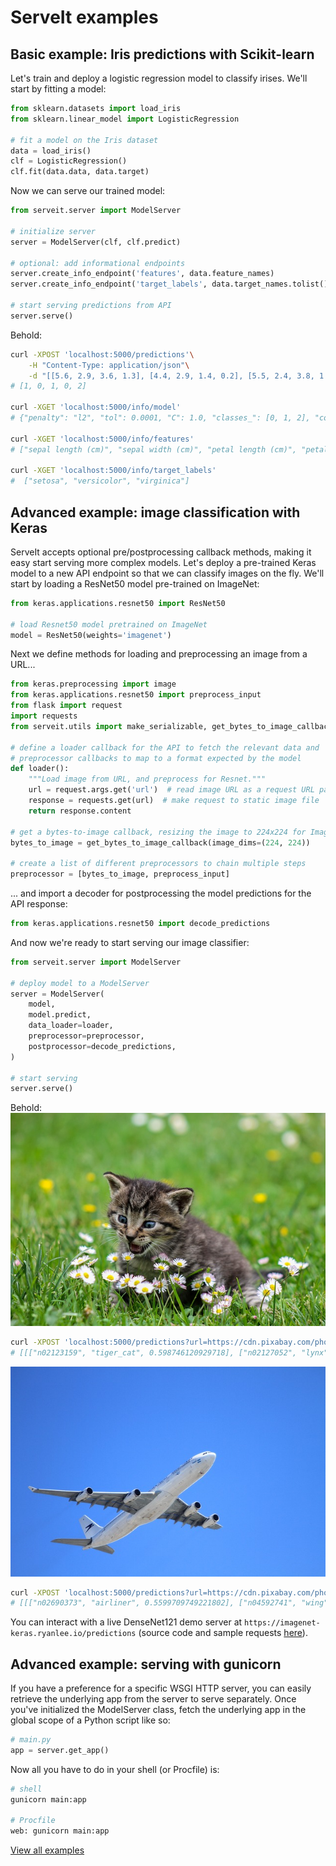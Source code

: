 # ServeIt examples

## Basic example: Iris predictions with Scikit-learn

Let's train and deploy a logistic regression model to classify irises. We'll start by fitting a model:
```python
from sklearn.datasets import load_iris
from sklearn.linear_model import LogisticRegression

# fit a model on the Iris dataset
data = load_iris()
clf = LogisticRegression()
clf.fit(data.data, data.target)
```
Now we can serve our trained model:
```python
from serveit.server import ModelServer

# initialize server
server = ModelServer(clf, clf.predict)

# optional: add informational endpoints
server.create_info_endpoint('features', data.feature_names)
server.create_info_endpoint('target_labels', data.target_names.tolist())

# start serving predictions from API
server.serve()
```

Behold:

```bash
curl -XPOST 'localhost:5000/predictions'\
    -H "Content-Type: application/json"\
    -d "[[5.6, 2.9, 3.6, 1.3], [4.4, 2.9, 1.4, 0.2], [5.5, 2.4, 3.8, 1.1], [5.0, 3.4, 1.5, 0.2], [5.7, 2.5, 5.0, 2.0]]"
# [1, 0, 1, 0, 2]

curl -XGET 'localhost:5000/info/model'
# {"penalty": "l2", "tol": 0.0001, "C": 1.0, "classes_": [0, 1, 2], "coef_": [[0.4150, 1.4613, -2.2621, -1.0291], ...], ...}

curl -XGET 'localhost:5000/info/features'
# ["sepal length (cm)", "sepal width (cm)", "petal length (cm)", "petal width (cm)"]

curl -XGET 'localhost:5000/info/target_labels'
#  ["setosa", "versicolor", "virginica"]
```

## Advanced example: image classification with Keras

ServeIt accepts optional pre/postprocessing callback methods, making it easy start serving more complex models. Let's deploy a pre-trained Keras model to a new API endpoint so that we can classify images on the fly. We'll start by loading a ResNet50 model pre-trained on ImageNet:

```python
from keras.applications.resnet50 import ResNet50

# load Resnet50 model pretrained on ImageNet
model = ResNet50(weights='imagenet')
```

Next we define methods for loading and preprocessing an image from a URL...
```python
from keras.preprocessing import image
from keras.applications.resnet50 import preprocess_input
from flask import request
import requests
from serveit.utils import make_serializable, get_bytes_to_image_callback

# define a loader callback for the API to fetch the relevant data and
# preprocessor callbacks to map to a format expected by the model
def loader():
    """Load image from URL, and preprocess for Resnet."""
    url = request.args.get('url')  # read image URL as a request URL param
    response = requests.get(url)  # make request to static image file
    return response.content

# get a bytes-to-image callback, resizing the image to 224x224 for ImageNet
bytes_to_image = get_bytes_to_image_callback(image_dims=(224, 224))

# create a list of different preprocessors to chain multiple steps
preprocessor = [bytes_to_image, preprocess_input]
```

... and import a decoder for postprocessing the model predictions for the API response:
```python
from keras.applications.resnet50 import decode_predictions
```

And now we're ready to start serving our image classifier:
```python
from serveit.server import ModelServer

# deploy model to a ModelServer
server = ModelServer(
    model,
    model.predict,
    data_loader=loader,
    preprocessor=preprocessor,
    postprocessor=decode_predictions,
)

# start serving
server.serve()
```

Behold:
![cat picture](img/cat.jpg)
```bash
curl -XPOST 'localhost:5000/predictions?url=https://cdn.pixabay.com/photo/2017/11/14/13/06/kitty-2948404_640.jpg'
# [[["n02123159", "tiger_cat", 0.598746120929718], ["n02127052", "lynx", 0.32807421684265137], ["n02123045", "tabby", 0.042475175112485886]]]
```

![plane picture](img/airplane.jpg)
```bash
curl -XPOST 'localhost:5000/predictions?url=https://cdn.pixabay.com/photo/2012/06/28/08/26/plane-50893_640.jpg'
# [[["n02690373", "airliner", 0.5599709749221802], ["n04592741", "wing", 0.286420077085495], ["n04552348", "warplane", 0.14331381022930145]]]
```

You can interact with a live DenseNet121 demo server at `https://imagenet-keras.ryanlee.io/predictions` (source code and sample requests [here](https://github.com/rtlee9/serveit-demo-imagenet-keras/)).

## Advanced example: serving with gunicorn
If you have a preference for a specific WSGI HTTP server, you can easily retrieve the underlying app from the server to serve separately. Once you've initialized the ModelServer class, fetch the underlying app in the global scope of a Python script like so:

```python
# main.py
app = server.get_app()
```

Now all you have to do in your shell (or Procfile) is:
```bash
# shell
gunicorn main:app

# Procfile
web: gunicorn main:app
```

[View all examples](https://github.com/rtlee9/serveit/tree/master/examples)
